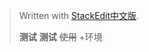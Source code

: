 


> Written with [StackEdit中文版](https://stackedit.cn/).
>
> **测试**
> **测试** ~~使用~~
> +环境
> 

<!--stackedit_data:
eyJoaXN0b3J5IjpbLTE5Mzk4NjA5NzUsMTA3NzcxMzM5OSwxMz
k2NTQ1NjMwLC02NTQ1NDk0OTcsMjA5MDI3NjMzNyw0NDA5MDU2
MTldfQ==
-->